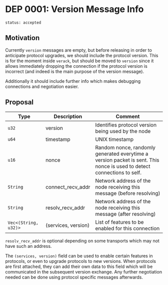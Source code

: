 # DEP 0001: Version Message Info

```
status: accepted
```

## Motivation

Currently `version` messages are empty, but before releasing in order to anticipate protocol
upgrades, we should include the protocol version. This is for the moment inside `verack`,
but should be moved to `version` since it allows immediately dropping the connection if the
protocol version is incorrect (and indeed is the main purpose of the version message).

Additionally it should include further info which makes debugging connections and negotiation
easier.

## Proposal

| Type                 | Description         | Comment                                                                                                                |
|----------------------|---------------------|------------------------------------------------------------------------------------------------------------------------|
| `u32`                | version             | Identifies protocol version being used by the node                                                                     |
| `u64`                | timestamp           | UNIX timestamp                                                                                                         |
| `u16`                | nonce               | Random nonce, randomly generated everytime a version packet is sent. This nonce is used to detect connections to self. |
| `String`             | connect_recv_addr   | Network address of the node receiving this message (before resolving)                                                  |
| `String`             | resolv_recv_addr    | Network address of the node receiving this message (after resolving)                                                   |
| `Vec<(String, u32)>` | (services, version) | List of features to be enabled for this connection                                                                     |

`resolv_recv_addr` is optional depending on some transports which may not have such an address.

The `(services, version)` field can be used to enable certain features in protocols, or even to upgrade protocols to new versions.
When protocols are first attached, they can add their own data to this field which will be communicated in the subsequent version exchange.
Any further negotiation needed can be done using protocol specific messages afterwards.

